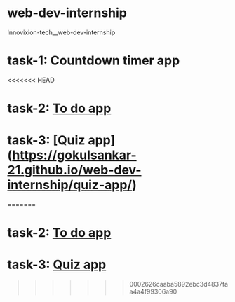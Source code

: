 # web-dev-internship
Innovixion-tech__web-dev-internship

# task-1: Countdown timer app
<<<<<<< HEAD
# task-2: [To do app](https://gokulsankar-21.github.io/web-dev-internship/to-do-app/)
# task-3: [Quiz app] (https://gokulsankar-21.github.io/web-dev-internship/quiz-app/)
=======
# task-2: [To do app ](https://gokulsankar-21.github.io/web-dev-internship/to-do-app/)
# task-3: [Quiz app ](https://gokulsankar-21.github.io/web-dev-internship/quiz-app/)
>>>>>>> 0002626caaba5892ebc3d4837faa4a4f99306a90

